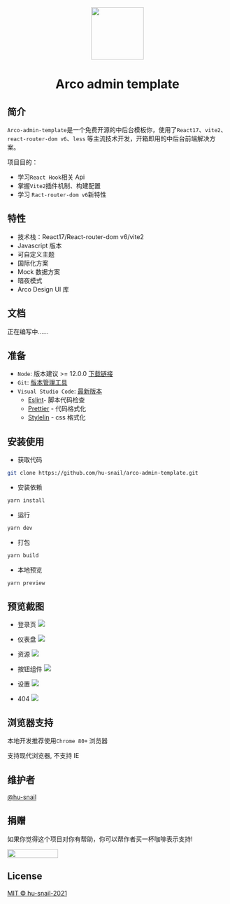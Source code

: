 <div align="center"><img height="120px" src="https://github.com/hu-snail/arco-admin-template/blob/master/src/assets/logo/logo.svg"/></div>

<h1 align="center">Arco admin template</h1>

## 简介

`Arco-admin-template`是一个免费开源的中后台模板你，使用了`React17`、`vite2`、`react-router-dom v6`、`less` 等主流技术开发，开箱即用的中后台前端解决方案。

项目目的：

- 学习`React Hook`相关 Api
- 掌握`Vite2`插件机制、构建配置
- 学习 `Ract-router-dom v6`新特性

## 特性

- 技术栈：React17/React-router-dom v6/vite2
- Javascript 版本
- 可自定义主题
- 国际化方案
- Mock 数据方案
- 暗夜模式
- Arco Design UI 库

## 文档

正在编写中......

## 准备

- `Node`: 版本建议 >= 12.0.0 [下载链接](https://nodejs.org/zh-cn/download/)
- `Git`: [版本管理工具](https://www.git-scm.com/download)
- `Visual Studio Code`: [最新版本](https://code.visualstudio.com/Download/)
  - [Eslint](https://marketplace.visualstudio.com/items?itemName=dbaeumer.vscode-eslint)- 脚本代码检查
  - [Prettier](https://marketplace.visualstudio.com/items?itemName=esbenp.prettier-vscode) - 代码格式化
  - [Stylelin](https://marketplace.visualstudio.com/items?itemName=stylelint.vscode-stylelint) - css 格式化

## 安装使用

- 获取代码

```sh
git clone https://github.com/hu-snail/arco-admin-template.git
```

- 安装依赖

```sh
yarn install
```

- 运行

```sh
yarn dev
```

- 打包

```sh
yarn build
```

- 本地预览

```sh
yarn preview
```

## 预览截图

- 登录页 <img src="https://github.com/hu-snail/arco-admin-template/blob/master/src/assets/screenshot/login.png"/>

- 仪表盘 <img src="https://github.com/hu-snail/arco-admin-template/blob/master/src/assets/screenshot/work.png"/>

- 资源 <img src="https://github.com/hu-snail/arco-admin-template/blob/master/src/assets/screenshot/res.png"/>

- 按钮组件 <img src="https://github.com/hu-snail/arco-admin-template/blob/master/src/assets/screenshot/comp-btn.png"/>

- 设置 <img src="https://github.com/hu-snail/arco-admin-template/blob/master/src/assets/screenshot/setting.png"/>

- 404 <img src="https://github.com/hu-snail/arco-admin-template/blob/master/src/assets/screenshot/500.png"/>

## 浏览器支持

本地开发推荐使用`Chrome 80+` 浏览器

支持现代浏览器, 不支持 IE

## 维护者

[@hu-snail](https://github.com/hu-snail/)

## 捐赠

如果你觉得这个项目对你有帮助，你可以帮作者买一杯咖啡表示支持!

<div style="display: flex; justify-content: space-between;"><img  width="48%" src="https://gitee.com/hu-snail/vue3-admin-element-template/raw/master/src/assets/zfb.jpeg"/></div>

## License

[MIT © hu-snail-2021](https://github.com/hu-snail/arco-admin-template/blob/master/LICENSE)
